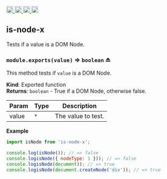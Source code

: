 <a href="https://travis-ci.org/Xotic750/is-node-x"
   title="Travis status">
<img
   src="https://travis-ci.org/Xotic750/is-node-x.svg?branch=master"
   alt="Travis status" height="18"/>
</a>
<a href="https://david-dm.org/Xotic750/is-node-x"
   title="Dependency status">
<img src="https://david-dm.org/Xotic750/is-node-x.svg"
   alt="Dependency status" height="18"/>
</a>
<a href="https://david-dm.org/Xotic750/is-node-x#info=devDependencies"
   title="devDependency status">
<img src="https://david-dm.org/Xotic750/is-node-x/dev-status.svg"
   alt="devDependency status" height="18"/>
</a>
<a href="https://badge.fury.io/js/is-node-x" title="npm version">
<img src="https://badge.fury.io/js/is-node-x.svg"
   alt="npm version" height="18"/>
</a>
<a name="module_is-node-x"></a>

## is-node-x
Tests if a value is a DOM Node.
 
<a name="exp_module_is-node-x--module.exports"></a>

### `module.exports(value)` ⇒ <code>boolean</code> ⏏
This method tests if `value` is a DOM Node.

**Kind**: Exported function  
**Returns**: <code>boolean</code> - True if a DOM Node, otherwise false.  

| Param | Type | Description |
| --- | --- | --- |
| value | <code>\*</code> | The value to test. |

**Example**  
```js
import isNode from 'is-node-x';

console.log(isNode()); // => false
console.logisNode({ nodeType: 1 })); // => false
console.logisNode(document)); // => true
console.logisNode(document.createNode('div')); // => true
```

